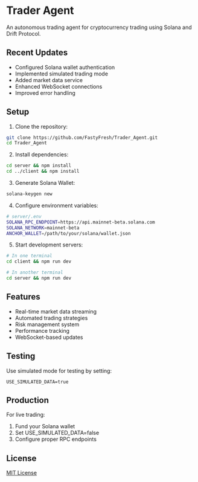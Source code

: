 # Trader Agent

An autonomous trading agent for cryptocurrency trading using Solana and Drift Protocol.

## Recent Updates

- Configured Solana wallet authentication
- Implemented simulated trading mode
- Added market data service
- Enhanced WebSocket connections
- Improved error handling

## Setup

1. Clone the repository:
```bash
git clone https://github.com/FastyFresh/Trader_Agent.git
cd Trader_Agent
```

2. Install dependencies:
```bash
cd server && npm install
cd ../client && npm install
```

3. Generate Solana Wallet:
```bash
solana-keygen new
```

4. Configure environment variables:
```bash
# server/.env
SOLANA_RPC_ENDPOINT=https://api.mainnet-beta.solana.com
SOLANA_NETWORK=mainnet-beta
ANCHOR_WALLET=/path/to/your/solana/wallet.json
```

5. Start development servers:
```bash
# In one terminal
cd client && npm run dev

# In another terminal
cd server && npm run dev
```

## Features

- Real-time market data streaming
- Automated trading strategies
- Risk management system
- Performance tracking
- WebSocket-based updates

## Testing

Use simulated mode for testing by setting:
```
USE_SIMULATED_DATA=true
```

## Production

For live trading:
1. Fund your Solana wallet
2. Set USE_SIMULATED_DATA=false
3. Configure proper RPC endpoints

## License

[MIT License](LICENSE)
